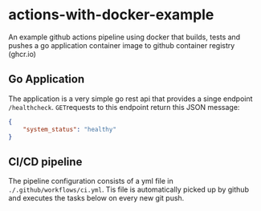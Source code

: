 # actions-with-docker-example
An example github actions pipeline using docker that builds, tests and pushes a go application container image to github container registry (ghcr.io)

## Go Application
The application is a very simple go rest api that provides a singe endpoint `/healthcheck`. `GET`requests to this endpoint return this JSON message: 
```json
{
    "system_status": "healthy"
}
```

## CI/CD pipeline
The pipeline configuration consists of a yml file in `./.github/workflows/ci.yml`. Tis file is automatically picked up by github and executes the tasks below on every new git push.
